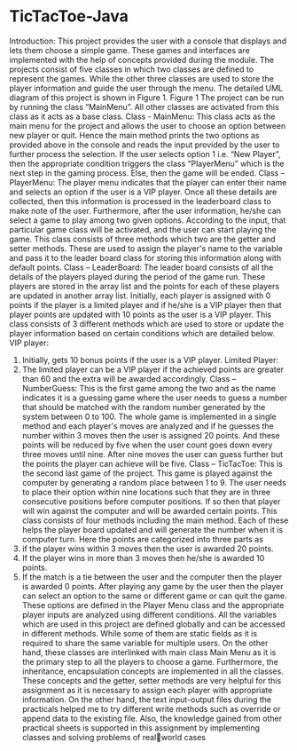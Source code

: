 # TicTacToe-Java

Introduction: This project provides the user with a console that displays and lets them choose a simple 
game. These games and interfaces are implemented with the help of concepts provided during the 
module. The projects consist of five classes in which two classes are defined to represent the games. 
While the other three classes are used to store the player information and guide the user through the 
menu. 
The detailed UML diagram of this project is shown in Figure 1.
Figure 1
The project can be run by running the class “MainMenu”. All other classes are activated from this class 
as it acts as a base class. 
Class - MainMenu: This class acts as the main menu for the project and allows the user to choose an 
option between new player or quit. Hence the main method prints the two options as provided above in 
the console and reads the input provided by the user to further process the selection.
If the user selects option 1 i.e. “New Player”, then the appropriate condition triggers the class 
“PlayerMenu” which is the next step in the gaming process. Else, then the game will be ended.
Class – PlayerMenu: The player menu indicates that the player can enter their name and selects an 
option if the user is a VIP player. Once all these details are collected, then this information is processed 
in the leaderboard class to make note of the user. Furthermore, after the user information, he/she can 
select a game to play among two given options. According to the input, that particular game class will be 
activated, and the user can start playing the game.
This class consists of three methods which two are the getter and setter methods. These are used to 
assign the player's name to the variable and pass it to the leader board class for storing this information 
along with default points.
Class – LeaderBoard: The leader board consists of all the details of the players played during the period 
of the game run. These players are stored in the array list and the points for each of these players are 
updated in another array list. Initially, each player is assigned with 0 points if the player is a limited 
player and if he/she is a VIP player then that player points are updated with 10 points as the user is a VIP 
player.
This class consists of 3 different methods which are used to store or update the player information 
based on certain conditions which are detailed below.
VIP player:
1. Initially, gets 10 bonus points if the user is a VIP player.
Limited Player:
1. The limited player can be a VIP player if the achieved points are greater than 60 and the extra will be 
awarded accordingly.
Class – NumberGuess: This is the first game among the two and as the name indicates it is a guessing 
game where the user needs to guess a number that should be matched with the random number 
generated by the system between 0 to 100. The whole game is implemented in a single method and 
each player's moves are analyzed and if he guesses the number within 3 moves then the user is assigned 
20 points. And these points will be reduced by five when the user count goes down every three moves 
until nine. After nine moves the user can guess further but the points the player can achieve will be five.
Class – TicTacToe: This is the second last game of the project. This game is played against the computer 
by generating a random place between 1 to 9. The user needs to place their option within nine locations 
such that they are in three consecutive positions before computer positions. If so then that player will 
win against the computer and will be awarded certain points. 
This class consists of four methods including the main method. Each of these helps the player board 
updated and will generate the number when it is computer turn. Here the points are categorized into 
three parts as
1. if the player wins within 3 moves then the user is awarded 20 points.
2. If the player wins in more than 3 moves then he/she is awarded 10 points.
3. If the match is a tie between the user and the computer then the player is awarded 0 points.
After playing any game by the user then the player can select an option to the same or different game or 
can quit the game. These options are defined in the Player Menu class and the appropriate player inputs 
are analyzed using different conditions.
All the variables which are used in this project are defined globally and can be accessed in different 
methods. While some of them are static fields as it is required to share the same variable for multiple 
users. On the other hand, these classes are interlinked with main class Main Menu as it is the primary 
step to all the players to choose a game. Furthermore, the inheritance, encapsulation concepts are 
implemented in all the classes. These concepts and the getter, setter methods are very helpful for this 
assignment as it is necessary to assign each player with appropriate information. 
On the other hand, the text input-output files during the practicals helped me to try different write 
methods such as override or append data to the existing file. Also, the knowledge gained from other 
practical sheets is supported in this assignment by implementing classes and solving problems of realworld cases
